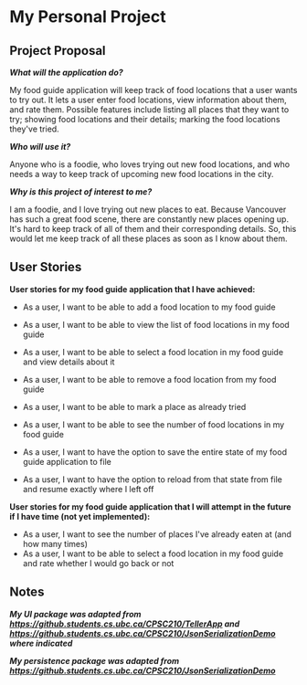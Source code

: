  # My Personal Project

## Project Proposal

***What will the application do?***

My food guide application will keep track of food locations that a user wants to try out. It lets a user enter food
locations, view information about them, and rate them. Possible features include listing all places that 
they want to try; showing food locations and their details; marking the food locations they've tried.

***Who will use it?***

Anyone who is a foodie, who loves trying out new food locations, and who needs a way to keep track of upcoming new food 
locations in the city.

***Why is this project of interest to me?***

I am a foodie, and I love trying out new places to eat. Because Vancouver has such a great food scene, there are
constantly new places opening up. It's hard to keep track of all of them and their corresponding details. So, this 
would let me keep track of all these places as soon as I know about them.

## User Stories

**User stories for my food guide application that I have achieved:**
- As a user, I want to be able to add a food location to my food guide
- As a user, I want to be able to view the list of food locations in my food guide
- As a user, I want to be able to select a food location in my food guide and view details about it
- As a user, I want to be able to remove a food location from my food guide
- As a user, I want to be able to mark a place as already tried
- As a user, I want to be able to see the number of food locations in my food guide 

- As a user, I want to have the option to save the entire state of my food guide application to file
- As a user, I want to have the option to reload from that state from file and resume exactly where I left off 

**User stories for my food guide application that I will attempt in the future if I have time (not yet implemented):**
- As a user, I want to see the number of places I've already eaten at (and how many times)
- As a user, I want to be able to select a food location in my food guide and rate whether I would go
back or not

## Notes

***My UI package was adapted from https://github.students.cs.ubc.ca/CPSC210/TellerApp and***
***https://github.students.cs.ubc.ca/CPSC210/JsonSerializationDemo where indicated***

***My persistence package was adapted from https://github.students.cs.ubc.ca/CPSC210/JsonSerializationDemo***